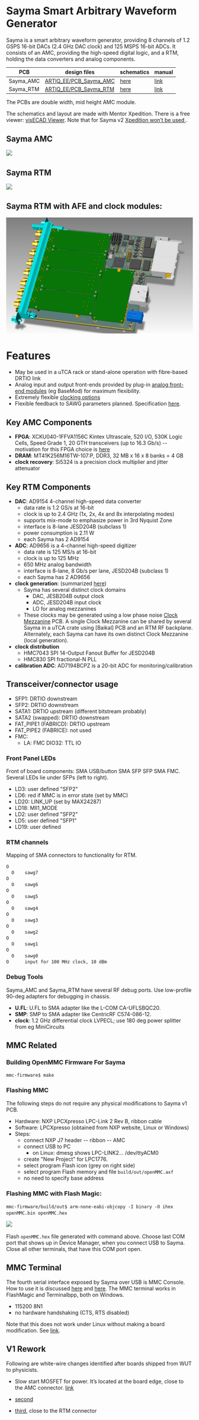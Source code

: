 # Sayma Smart Arbitrary Waveform Generator 

Sayma is a smart arbitrary waveform generator, providing 8 channels of 1.2 GSPS 16-bit DACs (2.4 GHz DAC clock) and 125 MSPS 16-bit ADCs. It consists of an AMC, providing the high-speed digital logic, and a RTM, holding the data converters and analog components.


|PCB | design files | schematics | manual |
|----|--------------|------------|--------|
|Sayma_AMC | [ARTIQ_EE/PCB_Sayma_AMC](https://github.com/sinara-hw/sinara/blob/master/ARTIQ_EE/SAYMA_AMC.pdf) | [here](https://github.com/sinara-hw/sinara/blob/master/ARTIQ_EE/SAYMA_AMC.pdf) | [link](https://github.com/m-labs/sinara/files/1770866/SaymaAMC.pdf) |
|Sayma_RTM | [ARTIQ_EE/PCB_Sayma_RTM](https://github.com/m-labs/sinara/tree/master/ARTIQ_EE/PCB_Sayma_RTM) | [here](https://github.com/m-labs/sinara/blob/master/ARTIQ_EE/Sayma_RTM.pdf) | [link](https://github.com/m-labs/sinara/files/1708297/SaymaRTM.pdf) |

The PCBs are double width, mid height AMC module. 

The schematics and layout are made with Mentor Xpedition. There is a free viewer: [visECAD Viewer](https://www.mentor.com/pcb/downloads/visecad-viewer/). Note that for Sayma v2 [Xpedition won’t be used ](https://github.com/sinara-hw/meta/issues/32#event-2151514176). 

## Sayma AMC
![](images/Sayma_AMC_rev1.0_front.jpg)

## Sayma RTM
![](images/Sayma_RTM_rev1.0_front.jpg)

## Sayma RTM with AFE and clock modules:
![](images/Sayma%20rtm%20top%20with%20moodules.PNG)


# Features

* May be used in a uTCA rack or stand-alone operation with fibre-based DRTIO link
* Analog input and output front-ends provided by plug-in [analog front-end modules](SaymaAFE) (eg BaseMod) for maximum flexibility.
* Extremely flexible [clocking options](SinaraClocking)
* Flexible feedback to SAWG parameters planned. Specification [here](Servo).

## Key AMC Components
* **FPGA**: XCKU040-1FFVA1156C Kintex Ultrascale, 520 I/O, 530K Logic Cells, Speed Grade 1, 20 GTH transceivers (up to 16.3 Gb/s) -- motivation for this FPGA choice is [here](https://github.com/m-labs/sinara/wiki/artiq_hardware#recommendation)
* **DRAM**: MT41K256M16TW-107:P, DDR3, 32 MB x 16 x 8 banks = 4 GB
* **clock recovery**: Si5324 is a precision clock multiplier and jitter attenuator

## Key RTM Components
* **DAC**: AD9154 4-channel high-speed data converter 
    * data rate is 1.2 GS/s at 16-bit
    * clock is up to 2.4 GHz (1x, 2x, 4x and 8x interpolating modes)
    * supports mix-mode to emphasize power in 3rd Nyquist Zone
    * interface is 8-lane JESD204B (subclass 1)
    * power consumption is 2.11 W
    * each Sayma has 2 AD9154 
* **ADC**: AD9656 is a 4-channel high-speed digitizer
    * data rate is 125 MS/s at 16-bit
    * clock is up to 125 MHz
    * 650 MHz analog bandwidth
    * interface is 8-lane, 8 Gb/s per lane, JESD204B (subclass 1)
    * each Sayma has 2 AD9656 
* **clock generation**: (summarized [here](SinaraClocking))
    * Sayma has several distinct clock domains
        * DAC, JESB204B output clock
        * ADC, JESD204B input clock
        * LO for analog mezzanines
    * These clocks may be generated using a low phase noise [Clock Mezzanine](ClockMezzanines) PCB. A single Clock Mezzanine can be shared by several Sayma in a uTCA crate using [Baikal] PCB and an RTM RF backplane. Alternately, each Sayma can have its own distinct Clock Mezzanine (local generation).
* **clock distribution** 
    * HMC7043 SPI 14-Output Fanout Buffer for JESD204B
    * HMC830 SPI fractional-N PLL
* **calibration ADC**: AD7194BCPZ is a 20-bit ADC for monitoring/calibration 

## Transceiver/connector usage

* SFP1: DRTIO downstream
* SFP2: DRTIO downstream
* SATA1: DRTIO upstream (different bitstream probably)
* SATA2 (swapped): DRTIO downstream
* FAT_PIPE1 (FABRICD): DRTIO upstream
* FAT_PIPE2 (FABRICE): not used
* FMC:
  * LA: FMC DIO32: TTL IO

### Front Panel LEDs
Front of board components: SMA USB/button SMA SFP SFP SMA FMC. Several 
LEDs lie under SFPs (left to right). 
- LD3: user defined "SFP2"
- LD6: red if MMC is in error state (set by MMC)
- LD20: LINK_UP (set by MAX24287) 
- LD18: MII1_MODE
- LD2: user defined "SFP2"
- LD5: user defined "SFP1"
- LD19: user defined

### RTM channels
Mapping of SMA connectors to functionality for RTM. 
```
O      
  O    sawg7
O
  O    sawg6
O 
  O    sawg5
O 
  O    sawg4
O
  O    sawg3
O
  O    sawg2
O
  O    sawg1
O 
  O    sawg0
O      input for 100 MHz clock, 10 dBm
```

### Debug Tools	

Sayma_AMC and Sayma_RTM have several RF debug ports. Use low-profile 90-deg adapters for debugging in chassis. 	
* __U.FL__: U.FL to  SMA adapter like the L-COM CA-UFLSBQC20. 	
* __SMP__: SMP to SMA adapter like CentricRF C574-086-12. 	
* __clock__: 1.2 GHz differential clock LVPECL; use 180 deg power splitter from eg MiniCircuits

## MMC Related

### Building OpenMMC Firmware For Sayma
```
mmc-firmware$ make
```

### Flashing MMC
The following steps do not require any physical modifications to Sayma v1 PCB. 
- Hardware: NXP LPCXpresso LPC-Link 2 Rev B, ribbon cable 
- Software: LPCXpresso (obtained from NXP website, Linux or Windows)
- Steps:
    - connect NXP J7 header -- ribbon -- AMC
    - connect USB to PC
        - on Linux: dmesg shows LPC-LINK2… /dev/ttyACM0	
    - create "New Project" for LPC1776. 
    - select program Flash icon (grey on right side)
    - select program Flash memory and file ```build/out/openMMC.axf```
    - no need to specify base address

### Flashing MMC with Flash Magic:
`mmc-firmware/build/out$ arm-none-eabi-objcopy -I binary -O ihex openMMC.bin openMMC.hex`

![](https://user-images.githubusercontent.com/11598020/38621736-c32fa116-3da1-11e8-9725-d01b5da09adb.png)

Flash `openMMC.hex` file generated with command above. Choose last COM port that shows up in Device Manager, when you connect USB to Sayma. Close all other terminals, that have this COM port open.

## MMC Terminal
The fourth serial interface exposed by Sayma over USB is MMC Console. How to use it is discussed [here](https://github.com/sinara-hw/sinara/issues/358#issuecomment-380463815) and [here](https://github.com/sinara-hw/sinara/issues/521#issuecomment-371195293). The MMC terminal works in FlashMagic and Terminalbpp, both on Windows. 

- 115200 8N1
- no hardware handshaking (CTS, RTS disabled)

Note that this does not work under Linux without making a board modification. See [link](https://github.com/sinara-hw/sinara/issues/542). 

## V1 Rework 

Following are white-wire changes identified after boards shipped from WUT to physicists.

- Slow start MOSFET for power. It’s located at the board edge, close to the AMC connector. [link](https://user-images.githubusercontent.com/4325054/48792964-e2bd4e80-ecf5-11e8-89fb-310052b136a4.jpg)

- [second](https://github.com/sinara-hw/sinara/issues/600#issuecomment-440341704) 

- [third](https://github.com/sinara-hw/sinara/issues/600#issuecomment-440342557), close to the RTM connector


